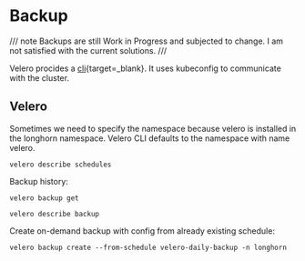 # Backup

/// note
Backups are still Work in Progress and subjected to change.
I am not satisfied with the current solutions.
///

Velero procides a [cli](https://velero.io/docs/v1.3.0/basic-install/#install-the-cli){target=_blank}. It uses kubeconfig to communicate with the cluster.

## Velero

Sometimes we need to specify the namespace because velero is installed in the longhorn namespace. Velero CLI defaults to the namespace with name velero.

```shell
velero describe schedules
```

Backup history:

```shell
velero backup get
```

```shell
velero describe backup
```

Create on-demand backup with config from already existing schedule:

```shell
velero backup create --from-schedule velero-daily-backup -n longhorn
```
